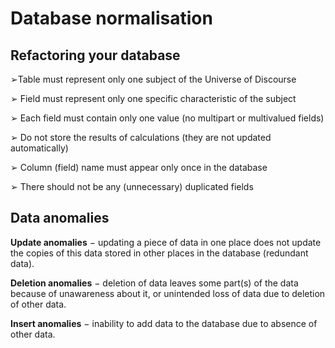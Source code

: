 # Database normalisation

## Refactoring your database

➢Table must represent only one subject of the Universe of Discourse

➢ Field must represent only one specific characteristic of the subject

➢ Each field must contain only one value (no multipart or multivalued fields)

➢ Do not store the results of calculations (they are not updated automatically)

➢ Column (field) name must appear only once in the database

➢ There should not be any (unnecessary) duplicated fields

## Data anomalies

**Update anomalies** − updating a piece of data in one place does not update the copies of this
data stored in other places in the database (redundant data).

**Deletion anomalies** − deletion of data leaves some part(s) of the data because of unawareness
about it, or unintended loss of data due to deletion of other data.

**Insert anomalies** − inability to add data to the database due to absence of other data.

